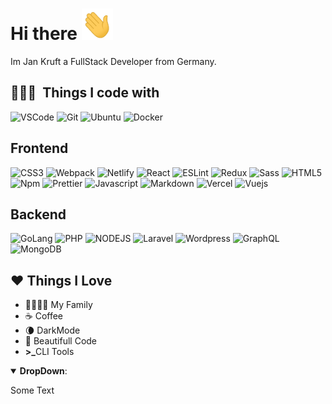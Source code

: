 # Hi there <img src="wink.gif" height="50px" width="50px" alt="wink">

Im Jan Kruft a FullStack Developer from Germany.

<!--
**JanKruft/JanKruft** is a ✨ _special_ ✨ repository because its `README.md` (this file) appears on your GitHub profile.

Here are some ideas to get you started:

- 🔭 I’m currently working on ...
- 🌱 I’m currently learning ...
- 👯 I’m looking to collaborate on ...
- 🤔 I’m looking for help with ...
- 💬 Ask me about ...
- 📫 How to reach me: ...
- 😄 Pronouns: ...
- ⚡ Fun fact: ...
-->


## 👨🏻‍💻 &nbsp;Things I code with
 <p> 
   <img alt="VSCode" src="https://img.shields.io/badge/-Visual_Studio_Code-0078D4?style=flat-square&logo=visual%20studio%20code&logoColor=white" />
   <img alt="Git" src="https://img.shields.io/badge/-Git-F05032?style=flat-square&logo=git&logoColor=white" />
   <img alt="Ubuntu" src="https://img.shields.io/badge/-Ubuntu-E95420?style=flat-square&logo=ubuntu&logoColor=white" />
   <img alt="Docker" src="https://img.shields.io/badge/-Docker-2496ED?style=flat-square&logo=docker&logoColor=white" />   
 </p>
 
## Frontend
 <p>
   <img alt="CSS3" src="https://img.shields.io/badge/-CSS3-1572B6?style=flat-square&logo=visual%20studio%20code&logoColor=white" />
   <img alt="Webpack" src="https://img.shields.io/badge/-Webpack-8DD6F9?style=flat-square&logo=webpack&logoColor=white" />
   <img alt="Netlify" src="https://img.shields.io/badge/-Netlify-00C7B7?style=flat-square&logo=netlify&logoColor=white" />
   <img alt="React" src="https://img.shields.io/badge/-React-45b8d8?style=flat-square&logo=react&logoColor=white" />
   <img alt="ESLint" src="https://img.shields.io/badge/-ESLint-4B32C3?style=flat-square&logo=eslint&logoColor=white" />
   <img alt="Redux" src="https://img.shields.io/badge/-Redux-764ABC?style=flat-square&logo=redux&logoColor=white" />
   <img alt="Sass" src="https://img.shields.io/badge/-Sass-CC6699?style=flat-square&logo=sass&logoColor=white" />
   <img alt="HTML5" src="https://img.shields.io/badge/-HTML5-E34F26?style=flat-square&logo=html5&logoColor=white" />
   <img alt="Npm" src="https://img.shields.io/badge/-NPM-CB3837?style=flat-square&logo=npm&logoColor=white" />
   <img alt="Prettier" src="https://img.shields.io/badge/-Prettier-F7B93E?style=flat-square&logo=prettier&logoColor=white" />
   <img alt="Javascript" src="https://img.shields.io/badge/-JavaScript-F7DF1E?style=flat-square&logo=javascript&logoColor=black" />
   <img alt="Markdown" src="https://img.shields.io/badge/-Markdown-000000?style=flat-square&logo=Markdown&logoColor=white" />
   <img alt="Vercel" src="https://img.shields.io/badge/-Vercel-000000?style=flat-square&logo=vercel&logoColor=white" />
   <img alt="Vuejs" src="https://img.shields.io/badge/-Vue-4FC08D?style=flat-square&logo=vue.js&logoColor=white" />
 </p>
 
## Backend
 <p>
   <img alt="GoLang" src="https://img.shields.io/badge/Go-00ADD8?style=for-the-badge&logo=go&logoColor=white" />
   <img alt="PHP" src="https://img.shields.io/badge/-PHP-777BB4?style=flat-square&logo=php&logoColor=white" />
   <img alt="NODEJS" src="https://img.shields.io/badge/-NodeJS-339933?style=flat-square&logo=node.js&logoColor=white" />
   <img alt="Laravel" src="https://img.shields.io/badge/-Laravel-FF2D20?style=flat-square&logo=Laravel&logoColor=white" />
   <img alt="Wordpress" src="https://img.shields.io/badge/-WordPress-21759B?style=flat-square&logo=WordPress&logoColor=white" />
   <img alt="GraphQL" src="https://img.shields.io/badge/-GraphQL-E434AA?style=flat-square&logo=GraphQL&logoColor=white" />
   <img alt="MongoDB" src="https://img.shields.io/badge/-MongoDB-47A248?style=flat-square&logo=MongoDB&logoColor=white" />
 </p>
 
## ❤️ Things I Love

<ul>
 <li>👨‍👩‍👧‍👦 My Family</li>
 <li>☕ Coffee</li>
 <li>🌘 DarkMode</li>
 <li>🦋 Beautifull Code</li>
 <li><b>>_</b>CLI Tools</li>
</ul>

  <details open>
 <summary><b>DropDown</b>: </summary>
  <p>Some Text</p>
  </details>
